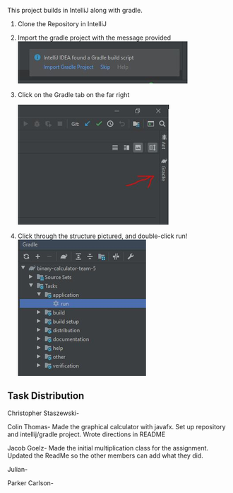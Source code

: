 This project builds in IntelliJ along with gradle. 
1. Clone the Repository in IntelliJ
2. Import the gradle project with the message provided![import](images/import.png)
3. Click on the Gradle tab on the far right

     ![tab](images/arrow.png)
4. Click through the structure pictured, and double-click run! ![run](images/run.png)

## Task Distribution

Christopher Staszewski-

Colin Thomas- Made the graphical calculator with javafx. Set up repository and intellij/gradle project. Wrote directions in README

Jacob Goelz- Made the initial multiplication class for the assignment. Updated the ReadMe so the other members can add what they did.

Julian-

Parker Carlson-
